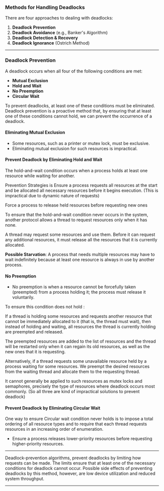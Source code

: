 
### Methods for Handling Deadlocks

There are four approaches to dealing with deadlocks:

1. **Deadlock Prevention**
2. **Deadlock Avoidance** (e.g., Banker's Algorithm)
3. **Deadlock Detection & Recovery**
4. **Deadlock Ignorance** (Ostrich Method)

---

### Deadlock Prevention

A deadlock occurs when all four of the following conditions are met:

- **Mutual Exclusion**
- **Hold and Wait**
- **No Preemption**
- **Circular Wait**

To prevent deadlocks, at least one of these conditions must be eliminated.
Deadlock prevention is a proactive method that, by ensuring that at least one of these conditions cannot hold, we can prevent the occurrence of a deadlock.

#### Eliminating Mutual Exclusion

- Some resources, such as a printer or mutex lock, must be exclusive.
- Eliminating mutual exclusion for such resources is impractical.

#### Prevent Deadlock by Eliminating Hold and Wait

The hold-and-wait condition occurs when a process holds at least one resource while waiting for another.

Prevention Strategies is Ensure a process requests all resources at the start and be allocated all necessary resources before it begins execution. (This is impractical due to dynamic nature of requests)

Force a process to release held resources before requesting new ones

To ensure that the hold-and-wait condition never occurs in the system, another protocol allows a thread to request resources only when it has none. 

A thread may request some resources and use them. Before it can request any additional resources, it must release all the resources that it is currently allocated. 

**Possible Starvation**: A process that needs multiple resources may have to wait indefinitely because at least one resource is always in use by another process.

#### No Preemption

- No preemption is when a resource cannot be forcefully taken (preempted) from a process holding it; the process must release it voluntarily.

To ensure this condition does not hold :     

If a thread is holding some resources and requests another resource that cannot be immediately allocated to it (that is, the thread must wait), then instead of holding and waiting, all resources the thread is currently holding are preempted and released.

The preempted resources are added to the list of resources and the thread will be restarted only when it can regain its old resources, as well as the new ones that it is requesting.

Alternatively, if a thread requests some unavailable resource held by a process waiting for some resources. We preempt the desired resources from the waiting thread and allocate them to the requesting thread.

It cannot generally be applied to such resources as mutex locks and semaphores, precisely the type of resources where deadlock occurs most commonly.
(So all three are kind of impractical solutions to prevent deadlock)

#### Prevent Deadlock by Eliminating Circular Wait

One way to ensure Circular wait condition never holds is to impose a total ordering of all resource types and to require that each thread requests resources in an increasing order of enumeration.

- Ensure a process releases lower-priority resources before requesting higher-priority resources.


____

Deadlock-prevention algorithms, prevent deadlocks by limiting how requests can be made. The limits ensure that at least one of the necessary conditions for deadlock cannot occur. Possible side effects
of preventing deadlocks by this method, however, are low device utilization and reduced system throughput.

____
